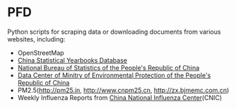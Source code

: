 PFD
===

Python scripts for scraping data or downloading documents from various websites, including:

* OpenStreetMap
* [China Statistical Yearbooks Database](http://tongji.cnki.net/kns55/index.aspx)
* [National Bureau of Statistics of the People's Republic of China](http://www.stats.gov.cn/tjsj/tjbz/tjyqhdmhcxhfdm/)
* [Data Center of Minitry of Environmental Protection of the People's Republic of China](http://datacenter.mep.gov.cn/)
* PM2.5(http://pm25.in, http://www.cnpm25.cn, http://zx.bjmemc.com.cn)
* Weekly Influenza Reports from [China National Influenza Center](http://www.chinaivdc.cn/cnic/zyzx/lgzb/)(CNIC)
